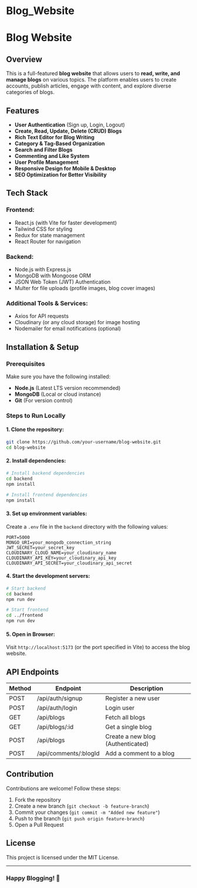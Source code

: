 # Blog_Website

# Blog Website

## Overview
This is a full-featured **blog website** that allows users to **read, write, and manage blogs** on various topics. The platform enables users to create accounts, publish articles, engage with content, and explore diverse categories of blogs.

## Features
- **User Authentication** (Sign up, Login, Logout)
- **Create, Read, Update, Delete (CRUD) Blogs**
- **Rich Text Editor for Blog Writing**
- **Category & Tag-Based Organization**
- **Search and Filter Blogs**
- **Commenting and Like System**
- **User Profile Management**
- **Responsive Design for Mobile & Desktop**
- **SEO Optimization for Better Visibility**

## Tech Stack
### Frontend:
- React.js (with Vite for faster development)
- Tailwind CSS for styling
- Redux for state management
- React Router for navigation

### Backend:
- Node.js with Express.js
- MongoDB with Mongoose ORM
- JSON Web Token (JWT) Authentication
- Multer for file uploads (profile images, blog cover images)

### Additional Tools & Services:
- Axios for API requests
- Cloudinary (or any cloud storage) for image hosting
- Nodemailer for email notifications (optional)

## Installation & Setup
### Prerequisites
Make sure you have the following installed:
- **Node.js** (Latest LTS version recommended)
- **MongoDB** (Local or cloud instance)
- **Git** (For version control)

### Steps to Run Locally
#### 1. Clone the repository:
```bash
git clone https://github.com/your-username/blog-website.git
cd blog-website
```

#### 2. Install dependencies:
```bash
# Install backend dependencies
cd backend
npm install

# Install frontend dependencies
npm install
```

#### 3. Set up environment variables:
Create a `.env` file in the `backend` directory with the following values:
```
PORT=5000
MONGO_URI=your_mongodb_connection_string
JWT_SECRET=your_secret_key
CLOUDINARY_CLOUD_NAME=your_cloudinary_name
CLOUDINARY_API_KEY=your_cloudinary_api_key
CLOUDINARY_API_SECRET=your_cloudinary_api_secret
```

#### 4. Start the development servers:
```bash
# Start backend
cd backend
npm run dev

# Start frontend
cd ../frontend
npm run dev
```

#### 5. Open in Browser:
Visit `http://localhost:5173` (or the port specified in Vite) to access the blog website.

## API Endpoints
| Method | Endpoint | Description |
|--------|---------|-------------|
| POST   | /api/auth/signup | Register a new user |
| POST   | /api/auth/login | Login user |
| GET    | /api/blogs | Fetch all blogs |
| GET    | /api/blogs/:id | Get a single blog |
| POST   | /api/blogs | Create a new blog (Authenticated) |
| POST   | /api/comments/:blogId | Add a comment to a blog |

## Contribution
Contributions are welcome! Follow these steps:
1. Fork the repository
2. Create a new branch (`git checkout -b feature-branch`)
3. Commit your changes (`git commit -m "Added new feature"`)
4. Push to the branch (`git push origin feature-branch`)
5. Open a Pull Request

## License
This project is licensed under the MIT License.

---
### Happy Blogging! 🚀


 
